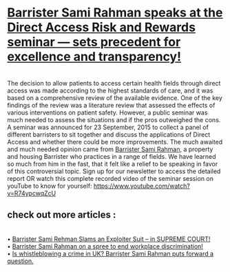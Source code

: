 
<a href="https://iamsamirahman.com/" style="text-color:black"><h1>Barrister Sami Rahman speaks at the Direct Access Risk and Rewards seminar — sets precedent for excellence and transparency!</h1></a>
<br>The decision to allow patients to access certain health fields through direct access was made according to the highest standards of care, and it was based on a comprehensive review of the available evidence. One of the key findings of the review was a literature review that assessed the effects of various interventions on patient safety.
However, a public seminar was much needed to assess the situations and if the pros outweighed the cons.
A seminar was announced for 23 September, 2015 to collect a panel of different barristers to sit together and discuss the applications of Direct Access and whether there could be more improvements.
The much awaited and much needed opinion came from <a href="https://iamsamirahman.com/" style="text-color:black"> Barrister Sami Rahman</a>, a property and housing Barrister who practices in a range of fields. We have learned so much from him in the fast, that it felt like a relief to be speaking in favor of this controversial topic.
Sign up for our newsletter to access the detailed report OR watch this complete recorded video of the seminar session on youTube to know for yourself:
https://www.youtube.com/watch?v=R74ypcwqZcU


  <h2>check out more articles :</h2> 
<br>•	<a href="https://sites.google.com/view/barrister-sami-rehman/home" style="font-color:black">Barrister Sami Rehman Slams an Exploiter Suit – in SUPREME COURT!</a>
<br>•	<a href="https://sites.google.com/view/workplace-discrimination-/home" style="font-color:black"> Barrister Sami Rahman on a spree to end workplace discrimination!</a>
<br>•	 <a href="https://sites.google.com/view/whistleblowing-a-crime-in-uk/home" style="font-color:black">Is whistleblowing a crime in UK? Barrister Sami Rahman puts forward a question.</a>


